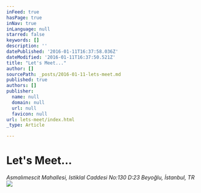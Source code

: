 ```yaml
---
inFeed: true
hasPage: true
inNav: true
inLanguage: null
starred: false
keywords: []
description: ''
datePublished: '2016-01-11T16:37:58.036Z'
dateModified: '2016-01-11T16:37:50.521Z'
title: "Let's Meet..."
author: []
sourcePath: _posts/2016-01-11-lets-meet.md
published: true
authors: []
publisher:
  name: null
  domain: null
  url: null
  favicon: null
url: lets-meet/index.html
_type: Article

---
```

# Let's Meet...

_Asmalımescit Mahallesi, Istiklal Caddesi No:130 D:23 Beyoğlu, İstanbul, TR_
![](https://the-grid-user-content.s3-us-west-2.amazonaws.com/a66a9b8c-9316-4e22-84e3-c7b874727aeb.PNG)